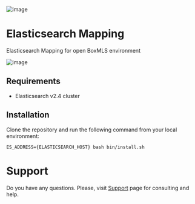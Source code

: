 ![image](https://user-images.githubusercontent.com/308489/57512890-9acacc00-7315-11e9-854f-ad77da4d2742.png)

# Elasticsearch Mapping

Elasticsearch Mapping for open BoxMLS environment

![image](https://user-images.githubusercontent.com/308489/57520206-c35ac200-7325-11e9-9042-9ca4680539c2.png)

## Requirements

* Elasticsearch v2.4 cluster
 
## Installation

Clone the repository and run the following command from your local environment:

```
ES_ADDRESS={ELASTICSEARCH_HOST} bash bin/install.sh
```

# Support

Do you have any questions. Please, visit [Support](https://boxmls.github.io/support) page for consulting and help.
